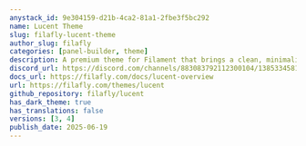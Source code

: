 ```yaml
---
anystack_id: 9e304159-d21b-4ca2-81a1-2fbe3f5bc292
name: Lucent Theme
slug: filafly-lucent-theme
author_slug: filafly
categories: [panel-builder, theme]
description: A premium theme for Filament that brings a clean, minimalist design to your admin panels and forms. Carefully crafted to enhance your application's visual appeal while maintaining Filament's powerful functionality.
discord_url: https://discord.com/channels/883083792112300104/1385334581657342044
docs_url: https://filafly.com/docs/lucent-overview
url: https://filafly.com/themes/lucent
github_repository: filafly/lucent
has_dark_theme: true
has_translations: false
versions: [3, 4]
publish_date: 2025-06-19
---
```

